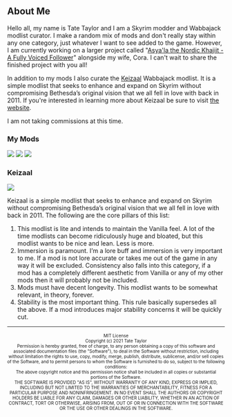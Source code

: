 ## About Me

Hello all, my name is Tate Taylor and I am a Skyrim modder and Wabbajack modlist curator. I make a random mix of mods and don't really stay within any one category, just whatever I want to see added to the game. However, I am currently working on a larger project called "[Asya'la the Nordic Khajiit - A Fully Voiced Follower](https://www.youtube.com/watch?v=rbU1ubNYZbo)" alongside my wife, Cora. I can't wait to share the finished project with you all!

In addition to my mods I also curate the [Keizaal](https://keizaal.github.io/Keizaal/) Wabbajack modlist. It is a simple modlist that seeks to enhance and expand on Skyrim without compromising Bethesda’s original vision that we all fell in love with back in 2011. If you're interested in learning more about Keizaal be sure to visit [the website](https://keizaal.github.io/Keizaal/).

I am not taking commissions at this time. 

### My Mods

[![](https://i.playground.ru/p/4FYpmbRKekTEEs0MhdSJ8A.png)](https://www.nexusmods.com/users/61720101)
![](https://upload.wikimedia.org/wikipedia/en/thumb/9/98/Blank_button.svg/146px-Blank_button.svg.png)
[![](https://vgboxart.com/resources/logo/1636_bethesda_game_studios-prev.png)](https://bethesda.net/en/mods/skyrim?author_username=TateTaylorUSA&number_results=20&order=desc&page=1&product=skyrim)

### Keizaal

[<img src="https://raw.githubusercontent.com/Keizaal/Keizaal/main/assets/images/Keizaal%20Banner%20Small.png">](https://keizaal.github.io/Keizaal/)

Keizaal is a simple modlist that seeks to enhance and expand on Skyrim without compromising Bethesda’s original vision that we all fell in love with back in 2011. The following are the core pillars of this list:

1. This modlist is lite and intends to maintain the Vanilla feel. A lot of the time modlists can become ridiculously huge and bloated, but this modlist wants to be nice and lean. Less is more.
2. Immersion is paramount. I’m a lore buff and immersion is very important to me. If a mod is not lore accurate or takes me out of the game in any way it will be excluded. Consistency also falls into this category, if a mod has a completely different aesthetic from Vanilla or any of my other mods then it will probably not be included.
3. Mods must have decent longevity. This modlist wants to be somewhat relevant, in theory, forever.
4. Stability is the most important thing. This rule basically supersedes all the above. If a mod introduces major stability concerns it will be quickly cut.

---

<center> <font size="1">MIT License<font size="1">

<center> <font size="1">Copyright (c) 2021 Tate Taylor<font size="1">

<center> <font size="1">Permission is hereby granted, free of charge, to any person obtaining a copy of this software and associated documentation files (the "Software"), to deal in the Software without restriction, including without limitation the rights to use, copy, modify, merge, publish, distribute, sublicense, and/or sell copies of the Software, and to permit persons to whom the Software is furnished to do so, subject to the following conditions:<font size="1">

<center> <font size="1">The above copyright notice and this permission notice shall be included in all copies or substantial portions of the Software.<font size="1">

<center> <font size="1">THE SOFTWARE IS PROVIDED "AS IS", WITHOUT WARRANTY OF ANY KIND, EXPRESS OR IMPLIED, INCLUDING BUT NOT LIMITED TO THE WARRANTIES OF MERCHANTABILITY, FITNESS FOR A PARTICULAR PURPOSE AND NONINFRINGEMENT. IN NO EVENT SHALL THE AUTHORS OR COPYRIGHT HOLDERS BE LIABLE FOR ANY CLAIM, DAMAGES OR OTHER LIABILITY, WHETHER IN AN ACTION OF CONTRACT, TORT OR OTHERWISE, ARISING FROM, OUT OF OR IN CONNECTION WITH THE SOFTWARE OR THE USE OR OTHER DEALINGS IN THE SOFTWARE.<font size="1">
